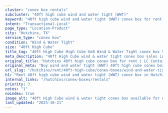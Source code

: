 ```yaml
---
cluster: "conex box rentals"
subcluster: "40ft high cube wind and water tight (WWT)"
keyword: "40ft high cube wind and water tight (WWT) conex box for rent Hutchins, TX"
intent: "Transactional-Local"
page_type: "Location-Product"
city: "Hutchins, TX"
service_type: "conex box"
condition: "Wind & Water Tight"
size: "40ft High Cube"
title_tag: "40ft High Cube High Cube Ge8 Wind & Water Tight conex box Sales in Hutchins | LC Container"
meta_description: "40ft High Cube wind & water tight conex box sales in Hutchins. High cube containers with extra height. Fast delivery, competitive pricing. Serving conex boxes area. Quote ID: BSK. Call (214) 524-4168 for your free quote today."
original_title: "Hutchins 40ft high cube conex box for rent | LC Container"
original_meta: "Buy wind and water tight (WWT) 40ft high cube conex box rent with local delivery in Hutchins, TX. LC Container — local Since 2003. Request a fast quote today."
url_slug: "/hutchins/rent/40ft-high-cube/conex-boxes/wind-and-water-tight-wwt"
h1: "Rent 40ft high cube wind and water tight (WWT) conex box in Hutchins"
internal_links: "/hutchins/conex-boxes/rentals"
priority: 3
notes: "1"
noindex: true
image_alt: "40ft High Cube wind & water tight conex box available for delivery in Hutchins"
last_updated: "2025-10-21"
---
```


<!-- TODO: Add unique city/inventory copy, images, and internal links here. -->
